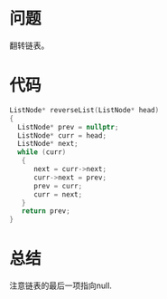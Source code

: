 # 问题
翻转链表。
# 代码
```c
ListNode* reverseList(ListNode* head)
{
  ListNode* prev = nullptr;
  ListNode* curr = head;
  ListNode* next;
  while (curr)
   {
      next = curr->next;
      curr->next = prev;
      prev = curr;
      curr = next;
   }  
   return prev;
}
```
# 总结
注意链表的最后一项指向null.

